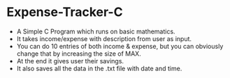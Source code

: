 # Expense-Tracker-C

- A Simple C Program which runs on basic mathematics.
- It takes income/expense with description from user as input.
- You can do 10 entries of both income & expense, but you can obviously change that by increasing the size of MAX.
- At the end it gives user their savings.
- It also saves all the data in the .txt file with date and time.
